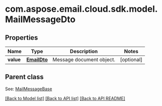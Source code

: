 
# com.aspose.email.cloud.sdk.model.MailMessageDto
## Properties
Name | Type | Description | Notes
------------ | ------------- | ------------- | -------------
**value** | [**EmailDto**](EmailDto.md) | Message document object.              |  [optional]


## Parent class

See: [MailMessageBase](MailMessageBase.md)

[[Back to Model list]](README.md#documentation-for-models) [[Back to API list]](README.md#documentation-for-api-endpoints) [[Back to API README]](README.md)

